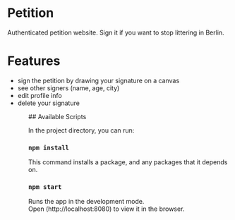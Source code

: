 # Petition
Authenticated petition website. Sign it if you want to stop littering in Berlin.

# Features 
<ul>
<li>sign the petition by drawing your signature on a canvas</li>
<li>see other signers (name, age, city)</li>
<li>edit profile info</li>
  <li>delete your signature</li>
<ul>
## Available Scripts

In the project directory, you can run:

### `npm install`

This command installs a package, and any packages that it depends on.

### `npm start`

Runs the app in the development mode.<br />
Open (http://localhost:8080) to view it in the browser.


